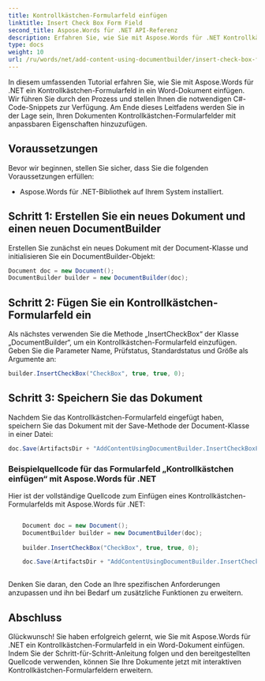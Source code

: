```yaml
---
title: Kontrollkästchen-Formularfeld einfügen
linktitle: Insert Check Box Form Field
second_title: Aspose.Words für .NET API-Referenz
description: Erfahren Sie, wie Sie mit Aspose.Words für .NET Kontrollkästchen-Formularfelder in Word-Dokumente einfügen. Schritt für Schritt Anleitung.
type: docs
weight: 10
url: /ru/words/net/add-content-using-documentbuilder/insert-check-box-form-field/
---
```


In diesem umfassenden Tutorial erfahren Sie, wie Sie mit Aspose.Words für .NET ein Kontrollkästchen-Formularfeld in ein Word-Dokument einfügen. Wir führen Sie durch den Prozess und stellen Ihnen die notwendigen C#-Code-Snippets zur Verfügung. Am Ende dieses Leitfadens werden Sie in der Lage sein, Ihren Dokumenten Kontrollkästchen-Formularfelder mit anpassbaren Eigenschaften hinzuzufügen.

## Voraussetzungen
Bevor wir beginnen, stellen Sie sicher, dass Sie die folgenden Voraussetzungen erfüllen:
- Aspose.Words für .NET-Bibliothek auf Ihrem System installiert.

## Schritt 1: Erstellen Sie ein neues Dokument und einen neuen DocumentBuilder
Erstellen Sie zunächst ein neues Dokument mit der Document-Klasse und initialisieren Sie ein DocumentBuilder-Objekt:

```csharp
Document doc = new Document();
DocumentBuilder builder = new DocumentBuilder(doc);
```

## Schritt 2: Fügen Sie ein Kontrollkästchen-Formularfeld ein
Als nächstes verwenden Sie die Methode „InsertCheckBox“ der Klasse „DocumentBuilder“, um ein Kontrollkästchen-Formularfeld einzufügen. Geben Sie die Parameter Name, Prüfstatus, Standardstatus und Größe als Argumente an:

```csharp
builder.InsertCheckBox("CheckBox", true, true, 0);
```

## Schritt 3: Speichern Sie das Dokument
Nachdem Sie das Kontrollkästchen-Formularfeld eingefügt haben, speichern Sie das Dokument mit der Save-Methode der Document-Klasse in einer Datei:

```csharp
doc.Save(ArtifactsDir + "AddContentUsingDocumentBuilder.InsertCheckBoxFormField.docx");
```

### Beispielquellcode für das Formularfeld „Kontrollkästchen einfügen“ mit Aspose.Words für .NET
Hier ist der vollständige Quellcode zum Einfügen eines Kontrollkästchen-Formularfelds mit Aspose.Words für .NET:

```csharp

	Document doc = new Document();
	DocumentBuilder builder = new DocumentBuilder(doc);
	
	builder.InsertCheckBox("CheckBox", true, true, 0);

	doc.Save(ArtifactsDir + "AddContentUsingDocumentBuilder.InsertCheckBoxFormField.docx");
	
```

Denken Sie daran, den Code an Ihre spezifischen Anforderungen anzupassen und ihn bei Bedarf um zusätzliche Funktionen zu erweitern.

## Abschluss
Glückwunsch! Sie haben erfolgreich gelernt, wie Sie mit Aspose.Words für .NET ein Kontrollkästchen-Formularfeld in ein Word-Dokument einfügen. Indem Sie der Schritt-für-Schritt-Anleitung folgen und den bereitgestellten Quellcode verwenden, können Sie Ihre Dokumente jetzt mit interaktiven Kontrollkästchen-Formularfeldern erweitern.
